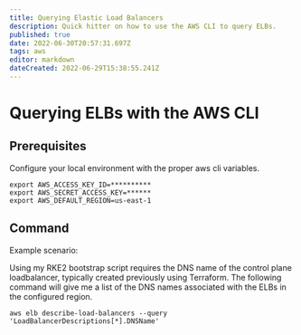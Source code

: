 ```yaml
---
title: Querying Elastic Load Balancers
description: Quick hitter on how to use the AWS CLI to query ELBs.
published: true
date: 2022-06-30T20:57:31.697Z
tags: aws
editor: markdown
dateCreated: 2022-06-29T15:38:55.241Z
---
```


# Querying ELBs with the AWS CLI

## Prerequisites

Configure your local environment with the proper aws cli variables. 

```
export AWS_ACCESS_KEY_ID=**********
export AWS_SECRET_ACCESS_KEY=******	
export AWS_DEFAULT_REGION=us-east-1
```

## Command

Example scenario: 

Using my RKE2 bootstrap script requires the DNS name of the control plane loadbalancer, typically created previously using Terraform. The following command will give me a list of the DNS names associated with the ELBs in the configured region. 

```
aws elb describe-load-balancers --query 'LoadBalancerDescriptions[*].DNSName'
```